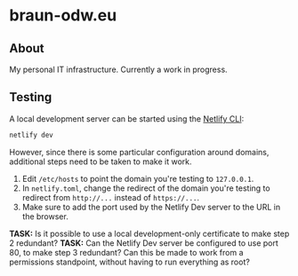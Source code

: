 # braun-odw.eu

## About

My personal IT infrastructure. Currently a work in progress.

## Testing

A local development server can be started using the [Netlify CLI](https://cli.netlify.com/):

``` bash
netlify dev
```

However, since there is some particular configuration around domains, additional steps need to be taken to make it work.

1. Edit `/etc/hosts` to point the domain you're testing to `127.0.0.1`.
2. In `netlify.toml`, change the redirect of the domain you're testing to redirect from `http://...` instead of `https://...`.
3. Make sure to add the port used by the Netlify Dev server to the URL in the browser.

**TASK:** Is it possible to use a local development-only certificate to make step 2 redundant?
**TASK:** Can the Netlify Dev server be configured to use port 80, to make step 3 redundant? Can this be made to work from a permissions standpoint, without having to run everything as root?
